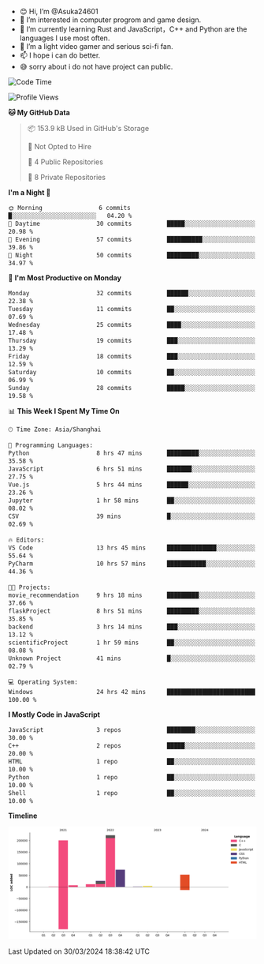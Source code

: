 - 😊 Hi, I’m @Asuka24601
- 👀 I’m interested in computer progrom and game design.
- 🌱 I’m currently learning Rust and JavaScript，C++ and Python are the languages I use most often.
- 💞️ I’m a light video gamer and serious sci-fi fan.
- 📫 I hope i can do better.
- 😅 sorry about i do not have project can public.

<!--START_SECTION:waka-->
![Code Time](http://img.shields.io/badge/Code%20Time-613%20hrs%2013%20mins-blue)

![Profile Views](http://img.shields.io/badge/Profile%20Views-0-blue)

**🐱 My GitHub Data** 

> 📦 153.9 kB Used in GitHub's Storage 
 > 
> 🚫 Not Opted to Hire
 > 
> 📜 4 Public Repositories 
 > 
> 🔑 8 Private Repositories 
 > 
**I'm a Night 🦉** 

```text
🌞 Morning                6 commits           █░░░░░░░░░░░░░░░░░░░░░░░░   04.20 % 
🌆 Daytime                30 commits          █████░░░░░░░░░░░░░░░░░░░░   20.98 % 
🌃 Evening                57 commits          ██████████░░░░░░░░░░░░░░░   39.86 % 
🌙 Night                  50 commits          █████████░░░░░░░░░░░░░░░░   34.97 % 
```
📅 **I'm Most Productive on Monday** 

```text
Monday                   32 commits          ██████░░░░░░░░░░░░░░░░░░░   22.38 % 
Tuesday                  11 commits          ██░░░░░░░░░░░░░░░░░░░░░░░   07.69 % 
Wednesday                25 commits          ████░░░░░░░░░░░░░░░░░░░░░   17.48 % 
Thursday                 19 commits          ███░░░░░░░░░░░░░░░░░░░░░░   13.29 % 
Friday                   18 commits          ███░░░░░░░░░░░░░░░░░░░░░░   12.59 % 
Saturday                 10 commits          ██░░░░░░░░░░░░░░░░░░░░░░░   06.99 % 
Sunday                   28 commits          █████░░░░░░░░░░░░░░░░░░░░   19.58 % 
```


📊 **This Week I Spent My Time On** 

```text
🕑︎ Time Zone: Asia/Shanghai

💬 Programming Languages: 
Python                   8 hrs 47 mins       █████████░░░░░░░░░░░░░░░░   35.58 % 
JavaScript               6 hrs 51 mins       ███████░░░░░░░░░░░░░░░░░░   27.75 % 
Vue.js                   5 hrs 44 mins       ██████░░░░░░░░░░░░░░░░░░░   23.26 % 
Jupyter                  1 hr 58 mins        ██░░░░░░░░░░░░░░░░░░░░░░░   08.02 % 
CSV                      39 mins             █░░░░░░░░░░░░░░░░░░░░░░░░   02.69 % 

🔥 Editors: 
VS Code                  13 hrs 45 mins      ██████████████░░░░░░░░░░░   55.64 % 
PyCharm                  10 hrs 57 mins      ███████████░░░░░░░░░░░░░░   44.36 % 

🐱‍💻 Projects: 
movie_recommendation     9 hrs 18 mins       █████████░░░░░░░░░░░░░░░░   37.66 % 
flaskProject             8 hrs 51 mins       █████████░░░░░░░░░░░░░░░░   35.85 % 
backend                  3 hrs 14 mins       ███░░░░░░░░░░░░░░░░░░░░░░   13.12 % 
scientificProject        1 hr 59 mins        ██░░░░░░░░░░░░░░░░░░░░░░░   08.08 % 
Unknown Project          41 mins             █░░░░░░░░░░░░░░░░░░░░░░░░   02.79 % 

💻 Operating System: 
Windows                  24 hrs 42 mins      █████████████████████████   100.00 % 
```

**I Mostly Code in JavaScript** 

```text
JavaScript               3 repos             ████████░░░░░░░░░░░░░░░░░   30.00 % 
C++                      2 repos             █████░░░░░░░░░░░░░░░░░░░░   20.00 % 
HTML                     1 repo              ██░░░░░░░░░░░░░░░░░░░░░░░   10.00 % 
Python                   1 repo              ██░░░░░░░░░░░░░░░░░░░░░░░   10.00 % 
Shell                    1 repo              ██░░░░░░░░░░░░░░░░░░░░░░░   10.00 % 
```



**Timeline**

![Lines of Code chart](https://raw.githubusercontent.com/Asuka24601/Asuka24601/main/assets/bar_graph.png)


 Last Updated on 30/03/2024 18:38:42 UTC
<!--END_SECTION:waka-->
